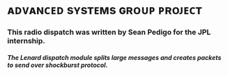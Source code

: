                                    
# ᴀᴅᴠᴀɴᴄᴇᴅ sʏsᴛᴇᴍs ɢʀᴏᴜᴘ ᴘʀᴏᴊᴇᴄᴛ
          
### This radio dispatch was written by Sean Pedigo for the JPL internship.  
##### The Lenard dispatch module splits large messages and creates packets to send over shockburst protocol.
